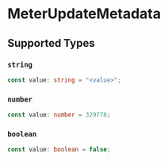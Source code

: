# MeterUpdateMetadata


## Supported Types

### `string`

```typescript
const value: string = "<value>";
```

### `number`

```typescript
const value: number = 329778;
```

### `boolean`

```typescript
const value: boolean = false;
```

